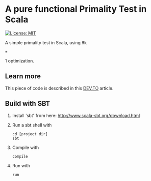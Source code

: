 # A pure functional Primality Test in Scala

[![License: MIT](https://img.shields.io/badge/License-MIT-yellow.svg)](https://opensource.org/licenses/MIT)

A simple primality test in Scala, using 6k <pre><code>&#177;</pre></code> 1 optimization.

## Learn more

This piece of code is described in this
[DEV.TO](https://dev.to/guildenstern70/a-pure-functional-primality-test-in-scala-3gif)
article.

## Build with SBT

1. Install 'sbt' from here: http://www.scala-sbt.org/download.html
2. Run a sbt shell with

       cd [project dir]
       sbt

4. Compile with

       compile


5. Run with

       run


